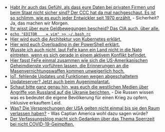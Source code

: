 * [Habt ihr auch das Gefühl, als dass eure Daten bei privaten Firmen und beim Staat nicht sicher sind? Der CCC hat da mal nachgeschaut. Es ist so schlimm, wie es euch jeder Entwickler seit 1970 erzählt.](https://www.ccc.de/de/updates/2022/web-patrouille-ccc) - Sicherheit? Ja, das machen wir Morgen.
* [Ihr wisst über eure Geldbewegungen bescheid? Das CIA auch, über alle.](https://netzpolitik.org/2022/massenueberwachung-cia-analysiert-systematisch-internationale-finanzdaten/)
* [`echo "EDITOR    = vim" >> ~/.bash_rc`](https://opensource.com/article/22/2/configure-vim-default-editor)
* [Hier wird euch die Architektur von Kubernetes erklärt.](https://opensource.com/article/22/2/kubernetes-architecture)
* [Hier wird euch Overloading in der PowerShell erklärt.](https://arcanecode.com/2022/02/14/fun-with-powershell-classes-overloading/)
* [Wusste ich auch nicht, laut FeFe kann ein Land nicht in die Nato eintreten, wenn es sich gerade in einem aktivem Konflikt befindet.](https://blog.fefe.de/?ts=9cf06789)
* [Hier fasst FeFe einmal zusammen wie sich die US-Amerikanischen Geheimdienste vorführen lassen, die Erinnerungen an die Masenvernichtungswaffen kommen unweigerlich hoch.](https://blog.fefe.de/?ts=9cf0b791)
* [IoT, fehlende Updates und Funktionen wegen abgeschaltetem Updateserver? Jetzt auch beim Augenimplantat.](https://blog.fefe.de/?ts=9cf219ac)
* [Schaut bitte ganz genau hin, was euch die westlichen Medien über Angriffe von Russland auf die Ukranie berichten.](https://blog.fefe.de/?ts=9cf17333) - Die Russen wissen was es bedeutet die eigene Bevölkerung für einen Krieg zu opfern, inklusive erkauftem Leid.
* [Was? Die Versprechungen der USA gelten nicht einmal bis sie den Raum verlassen haben?](https://blog.fefe.de/?ts=9cf17b9c) - Was Captian America wohl dazu sagen würde?
* [Der Verfassungsblog macht sich Gedanken über das Thema Sperrzeit bei nicht COVID-19-Geimpften.](https://verfassungsblog.de/impfpflicht-arbeitslosengeld-i-und-sperrzeit/)
